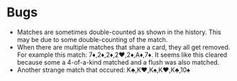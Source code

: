 Bugs
====

* Matches are sometimes double-counted as shown in the history. This may
  be due to some double-counting of the match.
* When there are multiple matches that share a card, they all get
  removed. For example this match: 7♦,2♦,2♦,2♥,2♦,A♦,7♦. It seems like
  this cleared because some a 4-of-a-kind matched and a flush was also
  matched.
* Another strange match that occured: K♣,K♥,K♠,K♥,K♣,10♠

